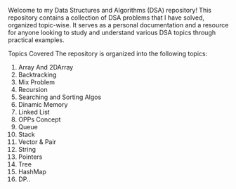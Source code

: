 Welcome to my Data Structures and Algorithms (DSA) repository! This repository contains a collection of DSA problems that I have solved, organized topic-wise. It serves as a personal documentation and a resource for anyone looking to study and understand various DSA topics through practical examples.

Topics Covered
The repository is organized into the following topics:

1. Array And 2DArray
2. Backtracking
3. Mix Problem
4. Recursion
5. Searching and Sorting Algos
6. Dinamic Memory
7. Linked List
8. OPPs Concept
9. Queue
10. Stack
11. Vector & Pair
12. String
13. Pointers
14. Tree
15. HashMap
16. DP..
